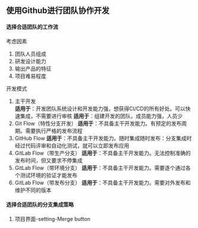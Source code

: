 ## 使用Github进行团队协作开发

#### 选择合适团队的工作流
考虑因素
1. 团队人员组成
2. 研发设计能力
3. 输出产品的特征
4. 项目难易程度

开发模式
1. 主干开发  
    **适用于**：开发团队系统设计和开发能力强，想获得CI/CD的所有好处。可以快速集成，不需要进行审核
    **适用于**：组建开发的团队，成员能力强，人员少
2. Git Flow（特性分支开发）
    **适用于**：不具备主干开发能力。有预定的发布周期。需要执行严格的发布流程
3. GitHub Flow
    **适用于**：不具备主干开发能力。随时集成随时发布：分支集成时经过代码评审和自动化测试，就可以立即发布应用
4. GitLab Flow（带生产分支）
    **适用于**：不具备主干开发能力。无法控制准确的发布时间，但又要求不停集成
5. GitLab Flow（带环境分支）
    **适用于**：不具备主干开发能力。需要逐个通过各个测试环境的验证才能发布
5. GitLab Flow（带发布分支）
    **适用于**：不具备主干开发能力。需要对外发布和维护不同的版本

#### 选择合适团队的分支集成策略
1. 项目界面-setting-Merge button